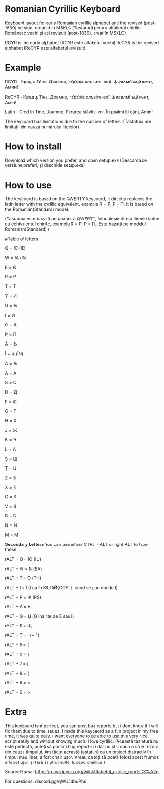 # Romanian Cyrillic Keyboard
Keyboard layout for early Romanian cyrillic alphabet and the revised (post-1830) version. created in MSKLC
(Tastatură pentru alfabetul chirilic Românesc vechi și cel revizuit (post-1830). creat în MSKLC)

RCYR is the early alphabet (RCYR este alfabetul vechi)
ReCYR is the revised alphabet (ReCYR este alfabetul revizuit)

# Example

RCYR - Крєд ꙟ Тйне, Дoамɴе, пꙋрꙋрѩ слъвите-вой. Ꙟ ѱаʌмй ѫцй кѫɴт, Амиɴ!

ReCYR - Крeд ꙟ Tiнe, Дoамнe, пꙋрꙋрia слъвiтe-вoĭ. Ꙟ псалмĭ ъцĭ кънт, Амiн!

Latin - Cred în Tine, Doamne, Pururea slăvite-voi. În psalmi îți cânt, Amin!


The keyboard has limitations due to the number of letters.
(Tastatura are limitații din cauza numărului literelor)

# How to install
Download which version you prefer, and open setup.exe
(Descarcă ce versiune preferi, și deschide setup.exe)

# How to use
The keyboard is based on the QWERTY keyboard, it directly replaces the latin letter with the cyrillic equivalent. example R = Р, P = П. It is based on the Romanian(Standard) model.

(Tastatura este bazată pe tastatura QWERTY, înlocuiește direct literele  latine cu echivalentul chirilic, exemplu  R = Р, P = П.. Este bazată pe modelul Romanian(Standard).)

#Table of letters

Q = Ѥ (IE)

W = Ѩ (IA)

E = Є 

R = Р

T = Т

Y = И

U = Ꙋ

I = Й

O = Ѡ

P = П

Ă = Ъ

Î = Ꙟ (ÎN)

Â = Ѫ

A = А

S = С

D = Д

F = Ф

G = Г

H = Х

J = Ж

K = Ч

L = Λ

Ș = Ш

Ț = Ц

Z = Ӡ

X = Ѯ

C = К

V = В

B = Б

N = N

M = М

**Secondary Letters**
You can use either CTRL + ALT or right ALT to type these

rALT + Q = Ю (IU)

rALT + W = Ѣ (EA)

rALT + T = Ѳ (TH)

rALT + I = Ï (I ca în КѠПïЙ{COPII}. când se pun doi de I)

rALT + P = Ѱ (PS)

rALT + Ă = Ь 

rALT + G = Џ (G înainte de E sau I)

rALT + Ș = Щ 

rALT + Ț = ' (+ ")

rALT + 5 = { 

rALT + 6 = }

rALT + 7 = [

rALT + 8 = ]

rALT + 9 = <

rALT + 0 = >

# Extra

This keyboard isnt perfect, you can post bug reports but i dont know if i will fix them due to time issues. I made this keybaord as a fun project in my free time, it was quite easy. I want everyone to be able to use this very nice script easily and without knowing much. I love cyrillic.
(Această tastatură nu este perfectă, puteți să postați bug report-uri dar nu știu daca o să le rezolv din cauza timpului. Am făcut această tastatură ca un proiect distractiv în timpul meu liber, a fost chair ușor. Vreau ca toți să poată folosi acest frumos alfabet ușor și fără să știe multe. Iubesc chirilica.)

Source/Sursa: https://ro.wikipedia.org/wiki/Alfabetul_chirilic_rom%C3%A2n

For questions: discord.gg/qWU5dbuPhs
